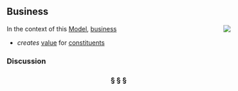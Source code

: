## Business

<img src="https://github.com/nikboyd/sample-domain/raw/master/images/business.svg" align="right"/>

In the context of this [Model](model.md), [business](https://github.com/nikboyd/sample-domain/blob/master/business.md)

* <i>creates</i> [value](https://github.com/nikboyd/sample-domain/blob/master/value.md) for [constituents](https://github.com/nikboyd/sample-domain/blob/master/constituent.md)

### Discussion



<h3 align="center"><b>&sect; &sect; &sect;</b></h3>
